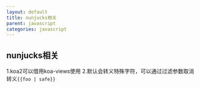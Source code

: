 ```yaml
---
layout: default
title: nunjucks相关
parent: javascript
categories: javascript
---
```


## nunjucks相关
1.koa2可以借用koa-views使用
2.默认会转义特殊字符，可以通过过滤参数取消转义`{{foo | safe}}`